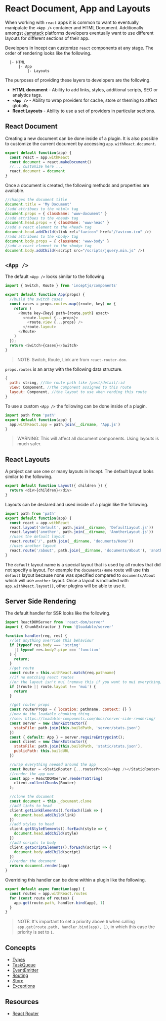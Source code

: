 # React Document, App and Layouts

When working with `react` apps it is common to want to eventually 
manipulate the `<App />` container and HTML Document. Additionally
amongst [Jamstack](https://jamstack.org/) platforms developers 
eventually want to use different layouts for different sections of 
their app.

Developers in Incept can customize `react` components at any stage. The 
order of rendering looks like the following.

```
  |- HTML
      |- App
          |- Layouts   
```

The purposes of providing these layers to developers are the following.

 - **HTML document** - Ability to add links, styles, additional scripts, SEO or analytics tags. 
 - **`<App />`** - Ability to wrap providers for cache, store or theming to affect globally. 
 - **React Layouts** - Ability to use a set of providers in particular sections.

## React Document

Creating a new document can be done inside of a plugin. It is also possible 
to customize the current document by accessing `app.withReact.document`.

```js
export default function(app) {
  const react = app.withReact
  const document = react.makeDocument()
  //... customize here ...
  react.document = document
}
```

Once a document is created, the following methods and properties are 
available.

```js
//changes the document title
document.title = 'My Document'
//add attribues to the <html> tag
document.props = { className: 'www-document' }
//add attribues to the <head> tag
document.head.props = { className: 'www-head' }
//add a react element to the <head> tag
document.head.addChild(<link rel="favicon" href="/favicon.ico" />)
//add attribues to the <body> tag
document.body.props = { className: 'www-body' }
//add a react element to the <body> tag
document.body.addChild(<script src="/scripts/jquery.min.js" />)
```

## `<App />`

The default `<App />` looks similar to the following.

```js
import { Switch, Route } from 'inceptjs/components'

export default function App(props) {
  //build the switch cases
  const cases = props.routes.map((route, key) => {
    return (
      <Route key={key} path={route.path} exact>
        <route.layout {...props}>
          <route.view {...props} />
        </route.layout>
      </Route>
    )
  });
  return <Switch>{cases}</Switch>
}
```

> NOTE: Switch, Route, Link are from `react-router-dom`.

`props.routes` is an array with the following data structure.

```js
{
  path: string, //the route path like /post/detail/:id
  view: Component, //the component assigned to this route
  layout: Component, //the layout to use when rending this route
}
```

To use a custom `<App />` the following can be done inside of a plugin.

```js
import path from 'path'
export default function(app) {
  app.withReact.app = path.join(__dirname, 'App.js')
}
```

> WARNING: This will affect all document components. Using layouts is much 
safer.

## React Layouts

A project can use one or many layouts in Incept. The default layout 
looks similar to the following.

```js
export default function Layout({ children }) {
  return <div>{children}</div>
}
```

Layouts can be declared and used inside of a plugin like the following.

```js
import path from 'path'
export default function(app) {
  const react = app.withReact
  react.layout('default', path.join(__dirname, 'DefaultLayout.js'))
  react.layout('another', path.join(__dirname, 'AnotherLayout.js'))
  //uses the default layout
  react.route('/', path.join(__dirname, 'documents/Home'))
  //uses another layout
  react.route('/about', path.join(__dirname, 'documents/About'), 'another')
}
```

The `default` layout name is a special layout that is used by all 
routes that did not specify a layout. For example the `documents/Home`
route will use this `default` layout because none was specified compared 
to `documents/About` which will use `another` layout. Once a layout is 
inclluded with `app.withReact.layout()`, other plugins will be able to 
use it.

## Server Side Rendering

The default handler for SSR looks like the following.

```js
import ReactDOMServer from 'react-dom/server'
import { ChunkExtractor } from '@loadable/server'

function handler(req, res) {
  //let anything override this behaviour
  if (typeof res.body === 'string' 
    || typeof res.body?.pipe === 'function'
  ) {
    return;
  }
  //get route
  const route = this.withReact.match(req.pathname)
  //if no matching react routes 
  //or the layout isn't mui (remove this if you want to mui everything)
  if (!route || route.layout !== 'mui') {
    return
  }

  //get router props
  const routerProps = { location: pathname, context: {} }
  //now do the loadable chunking thing..
  //see: https://loadable-components.com/docs/server-side-rendering/
  const server = new ChunkExtractor({ 
    statsFile: path.join(this.buildPath, 'server/stats.json')
  })
  const { default: App } = server.requireEntrypoint();
  const client = new ChunkExtractor({ 
    statsFile: path.join(this.buildPath, 'static/stats.json'),
    publicPath: this.buildURL
  })

  //wrap everything needed around the app
  const Router = <StaticRouter {...routerProps}><App /></StaticRouter>
  //render the app now
  const app = ReactDOMServer.renderToString(
    client.collectChunks(Router)
  );

  //clone the document
  const document = this._document.clone
  //add links to head
  client.getLinkElements().forEach(link => {
    document.head.addChild(link)
  })
  //add styles to head
  client.getStyleElements().forEach(style => {
    document.head.addChild(style)
  })
  //add scripts to body
  client.getScriptElements().forEach(script => {
    document.body.addChild(script)
  })
  //render the document
  return document.render(app)
}
```

Overriding this handler can be done within a plugin like the following.

```js
export default async function(app) {
  const routes = app.withReact.routes
  for (const route of routes) {
    app.get(route.path, handler.bind(app), 1)
  }
}
```

> NOTE: It's important to set a priority above `0` when calling 
`app.get(route.path, handler.bind(app), 1)`, in which this case the 
priority is set to `1`.

## Concepts

 - [Types](./types.md)
 - [TaskQueue](./taskqueue.md)
 - [EventEmitter](./events.md)
 - [Routing](./routing.md)
 - [Store](./store.md)
 - [Exceptions](./exception.md)

## Resources

 - [React Router](https://reactrouter.com/)